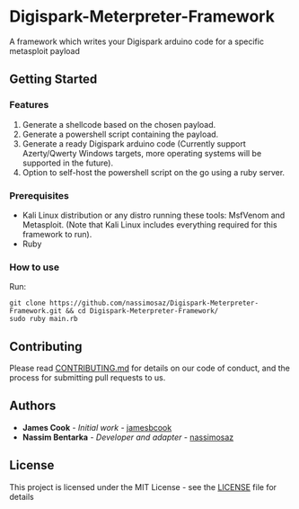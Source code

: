 # Digispark-Meterpreter-Framework
A framework which writes your Digispark arduino code for a specific metasploit payload
## Getting Started
### Features
1. Generate a shellcode based on the chosen payload.
2. Generate a powershell script containing the payload.
3. Generate a ready Digispark arduino code (Currently support Azerty/Qwerty Windows targets, more operating systems will be supported in the future).
4. Option to self-host the powershell script on the go using a ruby server.
### Prerequisites
- Kali Linux distribution or any distro running these tools:
  MsfVenom
  and
  Metasploit.
  (Note that Kali Linux includes everything required for this framework to run).
- Ruby
### How to use
Run:
```
git clone https://github.com/nassimosaz/Digispark-Meterpreter-Framework.git && cd Digispark-Meterpreter-Framework/
sudo ruby main.rb
```
## Contributing
Please read [CONTRIBUTING.md](CONTRIBUTING.md) for details on our code of conduct, and the process for submitting pull requests to us.
## Authors
* **James Cook** - *Initial work* - [jamesbcook](https://github.com/jamesbcook)
* **Nassim Bentarka** - *Developer and adapter* - [nassimosaz](https://github.com/nassimosaz)
## License

This project is licensed under the MIT License - see the [LICENSE](LICENSE) file for details
